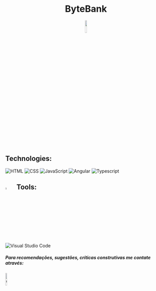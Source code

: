 <div align=center>
  <h1>ByteBank</h1>
  <img src="https://cdn.jsdelivr.net/gh/devicons/devicon/icons/angularjs/angularjs-original.svg" width="10%"/>
</div>

<h2>
   Technologies:
</h2>

<div align=left>
  <img src="https://img.shields.io/badge/HTML-239120?style=for-the-badge&logo=html5&logoColor=white" alt="HTML"> 
  <img src="https://img.shields.io/badge/CSS-239120?&style=for-the-badge&logo=css3&logoColor=white" alt="CSS">
  <img src="https://img.shields.io/badge/JavaScript-323330?style=for-the-badge&logo=javascript&logoColor=F7DF1E" alt="JavaScript">
  <img src="https://img.shields.io/badge/AngularJS-E23237?style=for-the-badge&logo=angularjs&logoColor=white" alt="Angular"> 
  <img src="https://img.shields.io/badge/TypeScript-007ACC?style=for-the-badge&logo=typescript&logoColor=white" alt="Typescript"> 
<h2>
   <img src="https://user-images.githubusercontent.com/52469840/193841941-a883105e-1c7c-4e7f-b599-ffb043176f5c.svg" alt="Tools" width="4%"> &nbsp
   Tools:
</h2>  
  <img src="https://img.shields.io/badge/Visual_Studio_Code-0078D4?style=for-the-badge&logo=visual%20studio%20code&logoColor=white" alt="Visual Studio Code">

<h5>Para recomendações, sugestões, críticas construtivas me contate através: </h5>
<img src="https://user-images.githubusercontent.com/52469840/193809017-acbe0c93-0eb2-4532-bf33-87031c61c3d4.png" alt="QR Code" width="10%">
